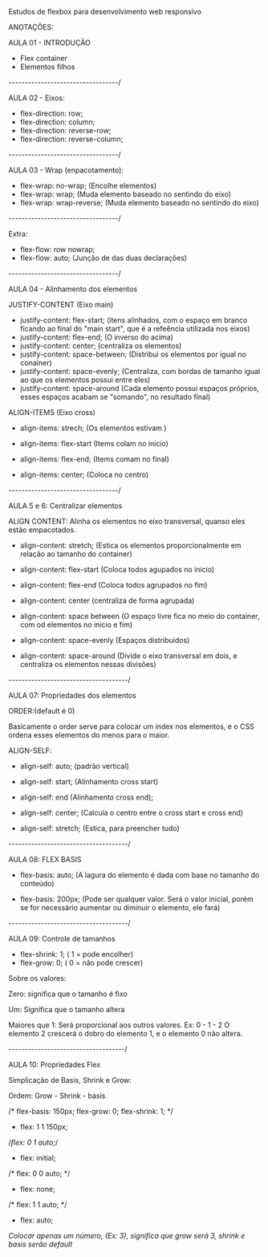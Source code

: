 Estudos de flexbox para desenvolvimento web responsivo

ANOTAÇÕES: 

AULA 01 - INTRODUÇÃO

- Flex container
- Elementos filhos

----------------------------------/

AULA 02 - Eixos: 

- flex-direction: row;
- flex-direction: column;
- flex-direction: reverse-row;
- flex-direction: reverse-column;

----------------------------------/

AULA 03 - Wrap (enpacotamento):

- flex-wrap: no-wrap; (Encolhe elementos)
- flex-wrap: wrap; (Muda elemento baseado no sentindo do eixo)
- flex-wrap: wrap-reverse; (Muda elemento baseado no sentindo do eixo)

----------------------------------/

Extra: 
- flex-flow: row nowrap;
- flex-flow: auto;
(Junção de das duas declarações) 

----------------------------------/

AULA 04 - Alinhamento dos elementos 

JUSTIFY-CONTENT (Eixo main)

- justify-content: flex-start; (itens alinhados, com o espaço em branco ficando ao final do "main start", que é a refeência utilizada nos eixos)
- justify-content: flex-end; (O inverso do acima)
- justify-content: center; (centraliza os elementos)
- justify-content: space-between; (Distribui os elementos por igual no conainer)
- justify-content: space-evenly; (Centraliza, com bordas de tamanho igual ao que os elementos possui entre eles)
- justify-content: space-around
(Cada elemento possui espaços próprios, esses espaços acabam se "somando", no resultado final)

ALIGN-ITEMS (Eixo cross)

- align-items: strech;
(Os elementos estivam )

- align-items: flex-start (Items colam no inicio)

- align-items: flex-end; (Items comam no final)

- align-items: center; (Coloca no centro)

----------------------------------/

AULA 5 e 6: Centralizar elementos

ALIGN CONTENT: Alinha os elementos no eixo transversal, quanso eles estão empacotados.

- align-content: stretch; (Estica os elementos proporcionalmente em relação ao tamanho do container)

- align-content: flex-start (Coloca todos agupados no inicio)

- align-content: flex-end (Coloca todos agrupados no fim)

- align-content: center (centraliza de forma agrupada)

- align-content: space between (O espaço livre fica no meio do container, com od elementos no inicio e fim)

- align-content: space-evenly (Espaços distribuidos)

- align-content: space-around (Divide o eixo transversal em dois, e centraliza os elementos nessas divisões)

-------------------------------------/

AULA 07: Propriedades dos elementos

ORDER:(default é 0)

Basicamente o order serve para colocar um index nos elementos, e o CSS ordena esses elementos do menos para o maior.

ALIGN-SELF: 

- align-self: auto; (padrão vertical)

- align-self: start; (Alinhamento cross start)

- align-self: end (Alinhamento cross end);

- align-self: center; (Calcula o centro entre o cross start e cross end)

- align-self: stretch; (Estica, para preencher tudo)

-------------------------------------/

AULA 08: FLEX BASIS

- flex-basis: auto; (A lagura do elemento é dada com base no tamanho do conteúdo)

- flex-basis: 200px; (Pode ser qualquer valor. Será o valor inicial, porém se for necessário aumentar ou diminuir o elemento, ele fará)

-------------------------------------/

AULA 09: Controle de tamanhos

- flex-shrink: 1; ( 1 = pode encolher)
- flex-grow: 0; ( 0 = não pode crescer)

Sobre os valores:

Zero: significa que o tamanho é fixo

Um: Significa que o tamanho altera

Maiores que 1: Será proporcional aos outros valores. Ex: 0 - 1 - 2
 O elemento 2 crescerá o dobro do elemento 1, e o elemento 0 não altera.

 ------------------------------------/

 AULA 10: Propriedades Flex

Simplicação de Basis, Shrink e Grow:

 Ordem: Grow - Shrink - basis
 
 /* flex-basis: 150px;
    flex-grow: 0;
    flex-shrink: 1; */

- flex: 1 1 150px;

/*flex: 0 1 auto;*/

- flex: initial;

 /* flex: 0 0 auto; */
    
- flex: none;

/* flex: 1 1 auto; */

- flex: auto;

*Colocar apenas um número, (Ex: 3), significa que grow será 3, shrink e basis serão default*


